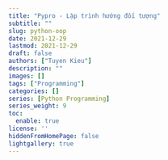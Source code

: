 ```yaml
---
title: "Pypro - Lập trình hướng đối tượng"
subtitle: ""
slug: python-oop
date: 2021-12-29
lastmod: 2021-12-29
draft: false
authors: ["Tuyen Kieu"]
description: ""
images: []
tags: ["Programming"]
categories: []
series: [Python Programming]
series_weight: 9
toc:
  enable: true
license: ''  
hiddenFromHomePage: false
lightgallery: true
---
```


<!--more-->